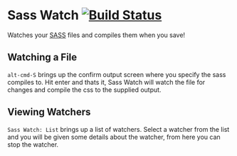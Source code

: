 # Sass Watch [![Build Status](https://travis-ci.org/Arcath/sass-watch.svg)](https://travis-ci.org/Arcath/sass-watch)

Watches your [SASS] files and compiles them when you save!

## Watching a File

`alt-cmd-S` brings up the confirm output screen where you specify the sass compiles to. Hit enter and thats it, Sass Watch will watch the file for changes and compile the css to the supplied output.

## Viewing Watchers

`Sass Watch: List` brings up a list of watchers. Select a watcher from the list and you will be given some details about the watcher, from here you can stop the watcher.

[SASS]: http://sass-lang.com/
